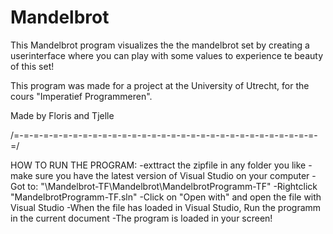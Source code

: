 # Mandelbrot
This Mandelbrot program visualizes the the mandelbrot set by creating a userinterface where you can play with some values to experience te beauty of this set!

This program was made for a project at the University of Utrecht, for the cours "Imperatief Programmeren".

Made by Floris and Tjelle

/=-=-=-=-=-=-=-=-=-=-=-=-=-=-=-=-=-=-=-=-=-=-=-=-=-=-=-=-=-=-=-=/

HOW TO RUN THE PROGRAM:
-exttract the zipfile in any folder you like
-make sure you have the latest version of Visual Studio on your computer
-Got to: "\Mandelbrot-TF\Mandelbrot\MandelbrotProgramm-TF"
-Rightclick "MandelbrotProgramm-TF.sln" 
-Click on "Open with" and open the file with Visual Studio 
-When the file has loaded in Visual Studio, Run the programm in the current document
-The program is loaded in your screen! 
